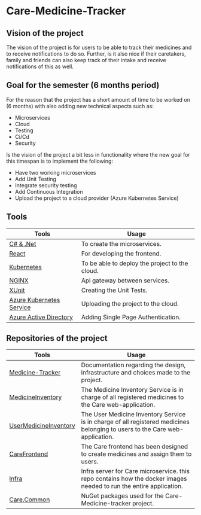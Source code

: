 
#   Care-Medicine-Tracker
 ## Vision of the project
The vision of the project is for users to be able to track their medicines and to receive notifications to do so. Further, is it also nice if their  caretakers, family and friends can also keep track of their intake and receive notifications of this as well.

## Goal for the semester (6 months period)
For the reason that the project has a short amount of time to be worked on (6 months) with also adding new technical aspects such as:
- Microservices 
- Cloud
- Testing
- Ci/Cd
- Security

Is the vision of the project a bit less in functionality where the new goal for this timespan is to implement the following:
- Have two working microservices
- Add Unit Testing
- Integrate security testing 
- Add Continuous Integration
- Upload the project to a cloud provider (Azure Kubernetes Service)

## Tools
| Tools | Usage |
|--|--|
|[C# & .Net](https://learn.microsoft.com/en-us/dotnet/architecture/microservices/)   | To create the microservices. |
| [React](https://reactjs.org/) | For developing the frontend. |
| [Kubernetes](https://kubernetes.io/) | To be able to deploy the project to the cloud. |
| [NGINX](https://www.nginx.com/products/nginx-ingress-controller/) | Api gateway between services. |
| [XUnit](https://xunit.net/) | Creating the Unit Tests. |
| [Azure Kubernetes Service](https://azure.microsoft.com/en-us/products/kubernetes-service/) | Uploading the project to the cloud. |
| [Azure Active Directory](https://azure.microsoft.com/en-us/products/active-directory) | Adding Single Page Authentication. |

## Repositories of the project

| Tools | Usage |
|--|--|
| [Medicine-Tracker](https://github.com/Care-Medicine-Tracker/Medicine-Tracker/tree/main/Documentation) | Documentation regarding the design, infrastructure and choices made to the project. |
| [MedicineInventory](https://github.com/Care-Medicine-Tracker/MedicineInventory) | The Medicine Inventory Service is in charge of all registered medicines to the Care web-application. |
| [UserMedicineInventory](https://github.com/Care-Medicine-Tracker/UserMedicineInventory) | The User Medicine Inventory Service is in charge of all registered medicines belonging to users to the Care web-application. |
| [CareFrontend](https://github.com/Care-Medicine-Tracker/CareFrontend) | The Care frontend has been designed to create medicines and assign them to users. |
| [Infra](https://github.com/Care-Medicine-Tracker/Infra) | Infra server for Care microservice. this repo contains how the docker images needed to run the entire application. |
| [Care.Common](https://github.com/Care-Medicine-Tracker/Care.Common) | NuGet packages used for the Care-Medicine-tracker project. |
